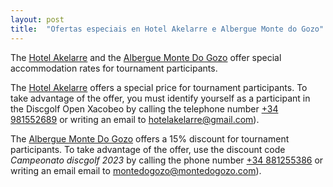 ```yaml
---
layout: post
title:  "Ofertas especiais en Hotel Akelarre e Albergue Monte do Gozo"
---
```


The <a href="http://akelarrehotel.com/">Hotel Akelarre</a> and the <a href="https://www.montedogozo.com/">Albergue Monte Do Gozo</a> offer special accommodation rates for tournament participants.

<!-- more -->

The <a href="http://akelarrehotel.com/">Hotel Akelarre</a> offers a special price for tournament participants. To take advantage of the offer, you must identify yourself as a participant in the Discgolf Open Xacobeo by calling the telephone number <a href="tel:+34981552689">+34 981552689</a> or writing an email to <a href= "hotelakelarre@gmail.com">hotelakelarre@gmail.com</a>).

The <a href="https://www.montedogozo.com/">Albergue Monte Do Gozo</a> offers a 15% discount for tournament participants. To take advantage of the offer, use the discount code <em>Campeonato discgolf 2023</em> by calling the phone number <a href="tel:+34881255386">+34 881255386</a> or writing an email email to <a href="montedogozo@montedogozo.com">montedogozo@montedogozo.com</a>).